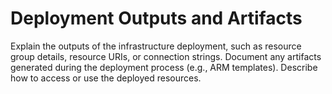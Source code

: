 # Deployment Outputs and Artifacts

Explain the outputs of the infrastructure deployment, such as resource group details, resource URIs, or connection strings.
Document any artifacts generated during the deployment process (e.g., ARM templates).
Describe how to access or use the deployed resources.
